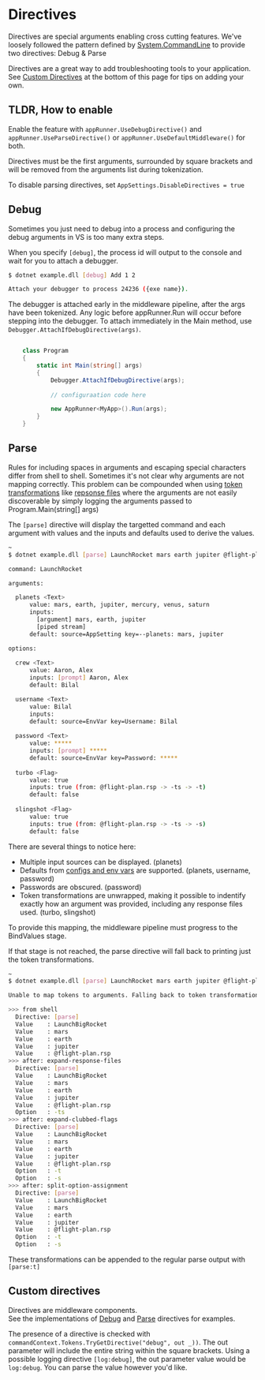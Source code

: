 # Directives

Directives are special arguments enabling cross cutting features.  We've loosely followed the pattern defined by  [System.CommandLine](https://github.com/dotnet/command-line-api/wiki/Features-overview#debugging) to provide two directives: Debug & Parse

Directives are a great way to add troubleshooting tools to your application. See [Custom Directives](#custom-directives) at the bottom of this page for tips on adding your own.


## TLDR, How to enable 
Enable the feature with `appRunner.UseDebugDirective()` and `appRunner.UseParseDirective()` or `appRunner.UseDefaultMiddleware()` for both.

Directives must be the first arguments, surrounded by square brackets and will be removed from the arguments list during tokenization.

To disable parsing directives, set `AppSettings.DisableDirectives = true`

## Debug

Sometimes you just need to debug into a process and configuring the debug arguments in VS is too many extra steps.

When you specify `[debug]`, the process id will output to the console and wait for you to attach a debugger.

```bash
$ dotnet example.dll [debug] Add 1 2

Attach your debugger to process 24236 ({exe name}).
```

The debugger is attached early in the middleware pipeline, after the args have been tokenized. 
Any logic before appRunner.Run will occur before stepping into the debugger.
To attach immediately in the Main method, use `Debugger.AttachIfDebugDirective(args)`.

```c#

    class Program
    {
        static int Main(string[] args)
        {
            Debugger.AttachIfDebugDirective(args);
            
            // configuraation code here

            new AppRunner<MyApp>().Run(args);
        }
    }
```

## Parse

Rules for including spaces in arguments and escaping special characters differ from shell to shell. Sometimes it's not clear why arguments are not mapping correctly. This problem can be compounded when using [token transformations](token-transformations.md) like [repsonse files](response-files.md) where the arguments are not easily discoverable by simply logging the arguments passed to Program.Main(string[] args)

The `[parse]` directive will display the targetted command and each argument with values and the inputs and defaults used to derive the values.

```bash
~
$ dotnet example.dll [parse] LaunchRocket mars earth jupiter @flight-plan.rsp

command: LaunchRocket

arguments:

  planets <Text>
      value: mars, earth, jupiter, mercury, venus, saturn
      inputs:
        [argument] mars, earth, jupiter
        [piped stream]
      default: source=AppSetting key=--planets: mars, jupiter

options:
  
  crew <Text>
      value: Aaron, Alex
      inputs: [prompt] Aaron, Alex
      default: Bilal

  username <Text>
      value: Bilal
      inputs:
      default: source=EnvVar key=Username: Bilal
  
  password <Text>
      value: *****
      inputs: [prompt] *****
      default: source=EnvVar key=Password: *****
  
  turbo <Flag>
      value: true
      inputs: true (from: @flight-plan.rsp -> -ts -> -t)
      default: false
  
  slingshot <Flag>
      value: true
      inputs: true (from: @flight-plan.rsp -> -ts -> -s)
      default: false
```

There are several things to notice here:

* Multiple input sources can be displayed. (planets)
* Defaults from [configs and env vars](default-values-from-config.md) are supported. (planets, username, password)
* Passwords are obscured. (password)
* Token transformations are unwrapped, making it possible to indentify exactly how an argument was provided, including any response files used. (turbo, slingshot)

To provide this mapping, the middleware pipeline must progress to the BindValues stage. 

If that stage is not reached, the parse directive will fall back to printing just the token transformations.

```bash
~
$ dotnet example.dll [parse] LaunchRocket mars earth jupiter @flight-plan.rsp

Unable to map tokens to arguments. Falling back to token transformations.

>>> from shell
  Directive: [parse]
  Value    : LaunchBigRocket
  Value    : mars
  Value    : earth
  Value    : jupiter
  Value    : @flight-plan.rsp
>>> after: expand-response-files
  Directive: [parse]
  Value    : LaunchBigRocket
  Value    : mars
  Value    : earth
  Value    : jupiter
  Value    : @flight-plan.rsp
  Option   : -ts
>>> after: expand-clubbed-flags
  Directive: [parse]
  Value    : LaunchBigRocket
  Value    : mars
  Value    : earth
  Value    : jupiter
  Value    : @flight-plan.rsp
  Option   : -t
  Option   : -s
>>> after: split-option-assignment
  Directive: [parse]
  Value    : LaunchBigRocket
  Value    : mars
  Value    : earth
  Value    : jupiter
  Value    : @flight-plan.rsp
  Option   : -t
  Option   : -s
```

These transformations can be appended to the regular parse output with `[parse:t]`

## Custom directives

Directives are middleware components.  
See the implementations of [Debug](https://github.com/bilal-fazlani/commanddotnet/blob/master/CommandDotNet/Directives/DebugDirective.cs) 
and [Parse](https://github.com/bilal-fazlani/commanddotnet/blob/master/CommandDotNet/Directives/ParseDirective.cs) directives
for examples.

The presence of a directive is checked with `commandContext.Tokens.TryGetDirective("debug", out _))`.  The out parameter will include the entire string within the square brackets. Using a possible logging directive `[log:debug]`, the out parameter value would be `log:debug`. You can parse the value however you'd like.
